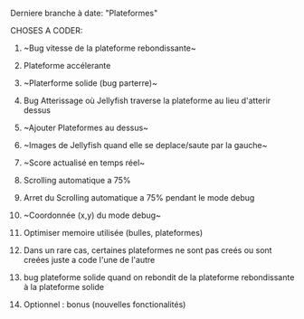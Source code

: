 Derniere branche à date: "Plateformes"

CHOSES A CODER:

1) ~Bug vitesse de la plateforme rebondissante~ 
2) Plateforme accélerante 
3) ~Platerforme solide (bug parterre)~ 
4) Bug Atterissage où Jellyfish traverse la plateforme au lieu d'atterir dessus
5) ~Ajouter Plateformes au dessus~ 
6) ~Images de Jellyfish quand elle se deplace/saute par la gauche~ 
7) ~Score actualisé en temps réel~ 
8) Scrolling automatique a 75%
9) Arret du Scrolling automatique a 75% pendant le mode debug
10) ~Coordonnée (x,y) du mode debug~ 
11) Optimiser memoire utilisée (bulles, plateformes)
12) Dans un rare cas, certaines plateformes ne sont pas creés ou sont creées juste a code l'une de l'autre
13) bug plateforme solide quand on rebondit de la plateforme rebondissante à la plateforme solide




14) Optionnel : bonus (nouvelles fonctionalités)
